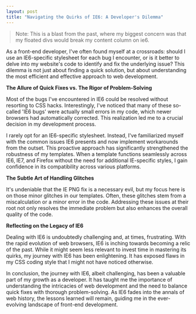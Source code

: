 ```yaml
---
layout: post
title: "Navigating the Quirks of IE6: A Developer's Dilemma"
---
```


<style>
    h1 {
        font-weight: normal;
        line-height: 1.5em;
        font-size: 28px;
        margin-bottom: 10px;
    }
    .post-title {
        margin-bottom: -0.5rem;
    }
    blockquote {
        margin-left: 10px;
        margin-right: 10px;
    }
    h2 { font-weight: normal; }
    .w {
        padding: 3em 1em;
    }
</style>

> Note: This is a blast from the past, where my biggest concern was that my floated divs would break my content column on ie6.

As a front-end developer, I've often found myself at a crossroads: should I use an IE6-specific stylesheet for each bug I encounter, or is it better to delve into my website's code to identify and fix the underlying issue? This dilemma is not just about finding a quick solution, but about understanding the most efficient and effective approach to web development.

**The Allure of Quick Fixes vs. The Rigor of Problem-Solving**

Most of the bugs I've encountered in IE6 could be resolved without resorting to CSS hacks. Interestingly, I've noticed that many of these so-called 'IE6 bugs' were actually small errors in my code, which newer browsers had automatically corrected. This realization led me to a crucial decision in my development process.

I rarely opt for an IE6-specific stylesheet. Instead, I've familiarized myself with the common issues IE6 presents and now implement workarounds from the outset. This proactive approach has significantly strengthened the robustness of my templates. When a template functions seamlessly across IE6, IE7, and Firefox without the need for additional IE-specific styles, I gain confidence in its compatibility across various platforms.

**The Subtle Art of Handling Glitches**

It's undeniable that the IE PNG fix is a necessary evil, but my focus here is on those minor glitches in our templates. Often, these glitches stem from a miscalculation or a minor error in the code. Addressing these issues at their root not only resolves the immediate problem but also enhances the overall quality of the code.

**Reflecting on the Legacy of IE6**

Dealing with IE6 is undoubtedly challenging and, at times, frustrating. With the rapid evolution of web browsers, IE6 is inching towards becoming a relic of the past. While it might seem less relevant to invest time in mastering its quirks, my journey with IE6 has been enlightening. It has exposed flaws in my CSS coding style that I might not have noticed otherwise.

In conclusion, the journey with IE6, albeit challenging, has been a valuable part of my growth as a developer. It has taught me the importance of understanding the intricacies of web development and the need to balance quick fixes with thorough problem-solving. As IE6 fades into the annals of web history, the lessons learned will remain, guiding me in the ever-evolving landscape of front-end development.
